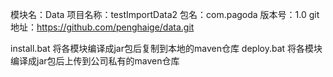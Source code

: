 
模块名：Data
项目名称：testImportData2
包名：com.pagoda
版本号：1.0
git地址：https://github.com/penghaige/data.git

install.bat 将各模块编译成jar包后复制到本地的maven仓库
deploy.bat 将各模块编译成jar包后上传到公司私有的maven仓库